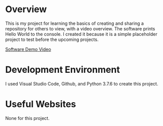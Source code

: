# Overview

This is my project for learning the basics of creating and sharing a repository for others to view, with a video overview. The software prints Hello World to the console. I created it because it is a simple placeholder project to test before the upcoming projects.

[Software Demo Video](https://youtu.be/TyO8FAz9FXE)

# Development Environment

I used Visual Studio Code, Github, and Python 3.7.6 to create this project.

# Useful Websites

None for this project.

